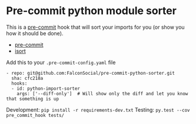 Pre-commit python module sorter
===============================

This is a [pre-commit](https://github.com/pre-commit) hook that will sort your imports for you (or show you how it should be done).

* [pre-commit](https://github.com/pre-commit)
* [isort](https://github.com/timothycrosley/isort)


Add this to your ``.pre-commit-config.yaml`` file

    - repo: git@github.com:FalconSocial/pre-commit-python-sorter.git
      sha: cfc218a
      hooks:
      - id: python-import-sorter
        args: ['--diff-only']  # Will show only the diff and let you know that something is up

Development: ``pip install -r requirements-dev.txt``
Testing: ``py.test --cov pre_commit_hook tests/``

